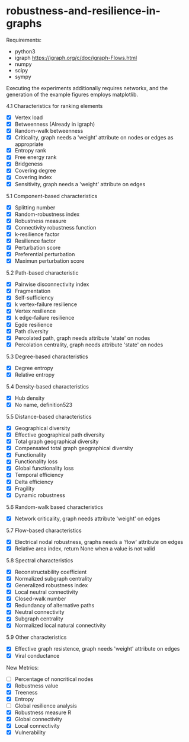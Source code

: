 # robustness-and-resilience-in-graphs

Requirements:
- python3
- igraph https://igraph.org/c/doc/igraph-Flows.html
- numpy
- scipy
- sympy

Executing the experiments additionally requires networkx, and the generation of the example figures employs matplotlib.

4.1 Characteristics for ranking elements

- [x] Vertex load
- [x] Betweenness (Already in igraph)
- [x] Random-walk betweenness
- [x] Criticality, graph needs a 'weight' attribute on nodes or edges as appropriate
- [x] Entropy rank
- [x] Free energy rank
- [x] Bridgeness
- [x] Covering degree
- [x] Covering index
- [x] Sensitivity, graph needs a 'weight' attribute on edges

5.1 Component-based characteristics

- [x] Splitting number
- [x] Random-robustness index
- [x] Robustness measure
- [x] Connectivity robustness function
- [x] k-resilience factor
- [x] Resilience factor
- [x] Perturbation score
- [x] Preferential perturbation
- [x] Maximun perturbation score

5.2 Path-based characteristic
- [x] Pairwise disconnectivity index
- [x] Fragmentation
- [x] Self-sufficiency
- [x] k vertex-failure resilience
- [x] Vertex resilience
- [x] k edge-failure resilience
- [x] Egde resilience
- [x] Path diversity
- [x] Percolated path, graph needs attribute 'state' on nodes
- [x] Percolation centrality, graph needs attribute 'state' on nodes

5.3 Degree-based characteristics

- [x] Degree entropy
- [x] Relative entropy

5.4 Density-based characteristics

- [x] Hub density
- [x] No name, definition523

5.5 Distance-based characteristics

- [x] Geographical diversity
- [x] Effective geographical path diversity
- [x] Total graph geographical diversity
- [x] Compensated total graph geographical diversity
- [x] Functionality
- [x] Functionality loss
- [x] Global functionality loss
- [x] Temporal efficiency
- [x] Delta efficiency
- [x] Fragility
- [x] Dynamic robustness

5.6 Random-walk based characteristics

- [x] Network criticality, graph needs attribute 'weight' on edges

5.7 Flow-based characteristics

- [x] Electrical nodal robustness, graphs needs a 'flow' attribute on edges
- [x] Relative area index, return None when a value is not valid

5.8 Spectral characteristics

- [x] Reconstructability coefficient
- [x] Normalized subgraph centrality
- [x] Generalized robustness index
- [x] Local neutral connectivity
- [x] Closed-walk number
- [x] Redundancy of alternative paths
- [x] Neutral connectivity
- [x] Subgraph centrality
- [x] Normalized local natural connectivity

5.9 Other characteristics

- [x] Effective graph resistence, graph needs 'weight' attribute on edges
- [x] Viral conductance

New Metrics:

- [ ] Percentage of noncritical nodes
- [x] Robustness value
- [x] Treeness
- [x] Entropy
- [ ] Global resilience analysis
- [x] Robustness measure R 
- [x] Global connectivity
- [x] Local connectivity
- [x] Vulnerability
